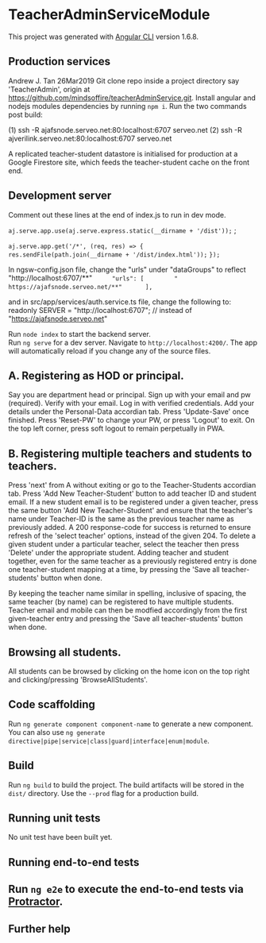 # TeacherAdminServiceModule

This project was generated with [Angular CLI](https://github.com/angular/angular-cli) version 1.6.8.

## Production services

Andrew J. Tan 26Mar2019
Git clone repo inside a project directory say 'TeacherAdmin', origin at https://github.com/mindsoffire/teacherAdminService.git.
Install angular and nodejs modules dependencies by running `npm i`.  Run the two commands post build:

(1) ssh -R ajafsnode.serveo.net:80:localhost:6707 serveo.net
(2) ssh -R ajverilink.serveo.net:80:localhost:6707 serveo.net

A replicated teacher-student datastore is initialised for production at a Google Firestore site, which feeds the teacher-student cache on the front end.

## Development server

Comment out these lines at the end of index.js to run in dev mode. 

`aj.serve.app.use(aj.serve.express.static(__dirname + '/dist'));` ;

`aj.serve.app.get('/*', (req, res) => {`
`    res.sendFile(path.join(__dirname + '/dist/index.html'));`
`});`

In ngsw-config.json file, change the "urls" under "dataGroups" to reflect "http://localhost:6707/**"
`     "urls": [`
`        " https://ajafsnode.serveo.net/**"`
`      ],`

and in src/app/services/auth.service.ts file, change the following to:
readonly SERVER = "http://localhost:6707"; // instead of "https://ajafsnode.serveo.net"

Run `node index` to start the backend server.  
Run `ng serve` for a dev server. Navigate to `http://localhost:4200/`. The app will automatically reload if you change any of the source files.

## A.  Registering as HOD or principal.

Say you are department head or principal.  Sign up with your email and pw (required).  Verify with your email.  Log in with verified credentials.
Add your details under the Personal-Data accordian tab.  Press 'Update-Save' once finished.  Press 'Reset-PW' to change your PW, or press 'Logout' to exit.  On the top left corner, press soft logout to remain perpetually in PWA.

## B.  Registering multiple teachers and students to teachers.

Press 'next' from A without exiting or go to the Teacher-Students accordian tab.  Press 'Add New Teacher-Student' button to add teacher ID and student email.  If a new student email is to be registered under a given teacher, press the same button 'Add New Teacher-Student' and ensure that the teacher's name under Teacher-ID is the same as the previous teacher name as previously added.  A 200 response-code for success is returned to ensure refresh of the 'select teacher' options, instead of the given 204.  To delete a given student under a particular teacher, select the teacher then press 'Delete' under the appropriate student.  Adding teacher and student together, even for the same teacher as a previously registered entry is done one teacher-student mapping at a time, by pressing the 'Save all teacher-students' button when done.

By keeping the teacher name similar in spelling, inclusive of spacing, the same teacher (by name) can be registered to have multiple students. Teacher email and mobile can then be modfied accordingly from the first given-teacher entry and pressing the 'Save all teacher-students' button when done.

## Browsing all students.

All students can be browsed by clicking on the home icon on the top right and clicking/pressing 'BrowseAllStudents'.

## Code scaffolding

Run `ng generate component component-name` to generate a new component. You can also use `ng generate directive|pipe|service|class|guard|interface|enum|module`.

## Build

Run `ng build` to build the project. The build artifacts will be stored in the `dist/` directory. Use the `--prod` flag for a production build.

## Running unit tests

No unit test have been built yet.

## Running end-to-end tests
## Run `ng e2e` to execute the end-to-end tests via [Protractor](http://www.protractortest.org/).

## Further help

